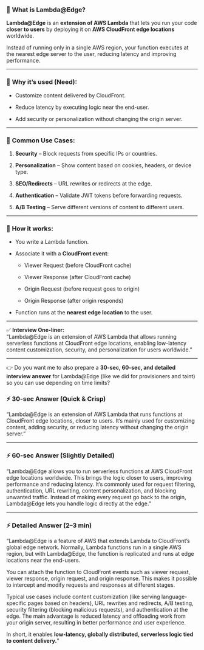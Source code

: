 ### 🔹 **What is Lambda@Edge?**

**Lambda@Edge** is an **extension of AWS Lambda** that lets you run your code **closer to users** by deploying it on **AWS CloudFront edge locations** worldwide.

Instead of running only in a single AWS region, your function executes at the nearest edge server to the user, reducing latency and improving performance.

---

### 🔹 **Why it’s used (Need):**

- Customize content delivered by CloudFront.
    
- Reduce latency by executing logic near the end-user.
    
- Add security or personalization without changing the origin server.
    

---

### 🔹 **Common Use Cases:**

1. **Security** – Block requests from specific IPs or countries.
    
2. **Personalization** – Show content based on cookies, headers, or device type.
    
3. **SEO/Redirects** – URL rewrites or redirects at the edge.
    
4. **Authentication** – Validate JWT tokens before forwarding requests.
    
5. **A/B Testing** – Serve different versions of content to different users.
    

---

### 🔹 **How it works:**

- You write a Lambda function.
    
- Associate it with a **CloudFront event**:
    
    - Viewer Request (before CloudFront cache)
        
    - Viewer Response (after CloudFront cache)
        
    - Origin Request (before request goes to origin)
        
    - Origin Response (after origin responds)
        
- Function runs at the **nearest edge location** to the user.
    

---

✅ **Interview One-liner:**  
“Lambda@Edge is an extension of AWS Lambda that allows running serverless functions at CloudFront edge locations, enabling low-latency content customization, security, and personalization for users worldwide.”

---

👉 Do you want me to also prepare a **30-sec, 60-sec, and detailed interview answer** for Lambda@Edge (like we did for provisioners and taint) so you can use depending on time limits?

### ⚡ **30-sec Answer (Quick & Crisp)**

“Lambda@Edge is an extension of AWS Lambda that runs functions at CloudFront edge locations, closer to users. It’s mainly used for customizing content, adding security, or reducing latency without changing the origin server.”

---

### ⚡ **60-sec Answer (Slightly Detailed)**

“Lambda@Edge allows you to run serverless functions at AWS CloudFront edge locations worldwide. This brings the logic closer to users, improving performance and reducing latency. It’s commonly used for request filtering, authentication, URL rewriting, content personalization, and blocking unwanted traffic. Instead of making every request go back to the origin, Lambda@Edge lets you handle logic directly at the edge.”

---

### ⚡ **Detailed Answer (2–3 min)**

“Lambda@Edge is a feature of AWS that extends Lambda to CloudFront’s global edge network. Normally, Lambda functions run in a single AWS region, but with Lambda@Edge, the function is replicated and runs at edge locations near the end-users.

You can attach the function to CloudFront events such as viewer request, viewer response, origin request, and origin response. This makes it possible to intercept and modify requests and responses at different stages.

Typical use cases include content customization (like serving language-specific pages based on headers), URL rewrites and redirects, A/B testing, security filtering (blocking malicious requests), and authentication at the edge. The main advantage is reduced latency and offloading work from your origin server, resulting in better performance and user experience.

In short, it enables **low-latency, globally distributed, serverless logic tied to content delivery.**”